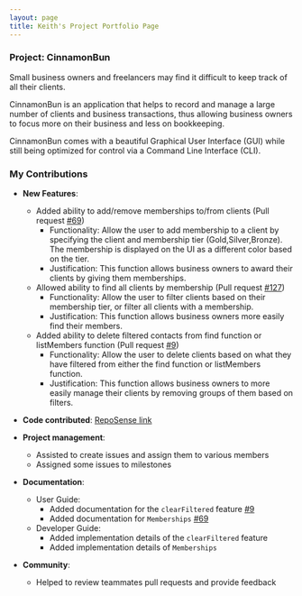 ```yaml
---
layout: page
title: Keith's Project Portfolio Page
---
```


### Project: CinnamonBun

Small business owners and freelancers may find it difficult to keep track of all their clients.

CinnamonBun is an application that helps to record and manage a large number of clients and business transactions, thus allowing business owners to focus more on their business and less on bookkeeping.

CinnamonBun comes with a beautiful Graphical User Interface (GUI) while still being optimized for control via a Command Line Interface (CLI).

### My Contributions

* **New Features**:
  * Added ability to add/remove memberships to/from clients (Pull request [\#69](https://github.com/AY2122S2-CS2103T-W09-2/tp/pull/69))
    * Functionality: Allow the user to add membership to a client by specifying the client and membership 
    tier (Gold,Silver,Bronze). The membership is displayed on the UI as a different color based on the tier.
    * Justification: This function allows business owners to award their clients by giving them memberships.
  * Allowed ability to find all clients by membership (Pull request [\#127](https://github.com/AY2122S2-CS2103T-W09-2/tp/pull/127))
    * Functionality: Allow the user to filter clients based on their membership tier, or filter all clients with a membership.
    * Justification: This function allows business owners more easily find their members.
  * Added ability to delete filtered contacts from find function or listMembers function (Pull request [\#9](https://github.com/AY2122S2-CS2103T-W09-2/tp/pull/9))
    * Functionality: Allow the user to delete clients based on what they have filtered from either the find function or listMembers function.
    * Justification: This function allows business owners to more easily manage their clients by removing groups of them based on filters.


* **Code contributed**: [RepoSense link](https://nus-cs2103-ay2122s2.github.io/tp-dashboard/?search=KeithCZW)


* **Project management**:
  * Assisted to create issues and assign them to various members
  * Assigned some issues to milestones
  

* **Documentation**:
  * User Guide:
    * Added documentation for the `clearFiltered` feature [\#9](https://github.com/AY2122S2-CS2103T-W09-2/tp/pull/9)
    * Added documentation for `Memberships` [\#69](https://github.com/AY2122S2-CS2103T-W09-2/tp/pull/69)
  * Developer Guide:
    * Added implementation details of the `clearFiltered` feature
    * Added implementation details of `Memberships`

* **Community**:
  * Helped to review teammates pull requests and provide feedback
  

